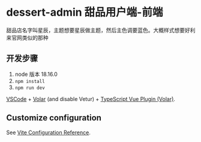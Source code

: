 # dessert-admin 甜品用户端-前端


甜品店名字叫星辰，主题想要星辰做主题，然后主色调要蓝色。大概样式想要好利来官网类似的那种

## 开发步骤

1. node 版本 18.16.0
2. `npm install`
3. `npm run dev`


[VSCode](https://code.visualstudio.com/) + [Volar](https://marketplace.visualstudio.com/items?itemName=Vue.volar) (and disable Vetur) + [TypeScript Vue Plugin (Volar)](https://marketplace.visualstudio.com/items?itemName=Vue.vscode-typescript-vue-plugin).

## Customize configuration

See [Vite Configuration Reference](https://vitejs.dev/config/).

